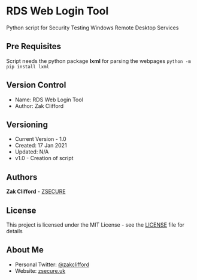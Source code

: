# RDS Web Login Tool
Python script for Security Testing Windows Remote Desktop Services

## Pre Requisites

Script needs the python package **lxml** for parsing the webpages
`python -m pip install lxml`


## Version Control
- Name: RDS Web Login Tool
- Author: Zak Clifford 


## Versioning

- Current Version - 1.0
- Created: 17 Jan 2021
- Updated: N/A 
- v1.0 - Creation of script

## Authors

**Zak Clifford** - [ZSECURE](https://github.com/ZSECURE)

## License

This project is licensed under the MIT License - see the [LICENSE](LICENSE) file for details

## About Me

- Personal Twitter: [@zakclifford](https://twitter.com/zakclifford)
- Website: [zsecure.uk](https://zsecure.uk/)
